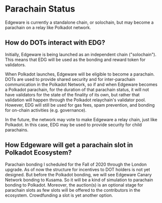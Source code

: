 # Parachain Status

Edgeware is currently a standalone chain, or solochain, but may become a parachain on a relay like Polkadot network.

## How do DOTs interact with EDG?

Initially, Edgeware is being launched as an independent chain \("solochain"\). This means that EDG will be used as the bonding and reward token for validators.

When Polkadot launches, Edgeware will be eligible to become a parachain. DOTs are used to provide shared security and for inter-parachain communication in the Polkadot Network, so if and when Edgeware becomes a Polkadot parachain, for the duration of that parachain status, it will not have validators for the state of the finality of its own, but rather that validation will happen through the Polkadot relaychain's validator pool. However, EDG will still be used for gas fees, spam prevention, and bonding for on-chain activities \(e.g. governance\).

In the future, the network may vote to make Edgeware a relay chain, just like Polkadot. In this case, EDG may be used to provide security for child parachains.

## How Edgeware will get a parachain slot in Polkadot Ecosystem?

Parachain bonding I scheduled for the Fall of 2020 through the London upgrade. As of now the structure for incentives to DOT holders is not yet designed. But before the Polkadot bonding, we will see Edgeware Canary Network bonding to Kusama. So it will be a kind of simulation to parachain bonding to Polkadot. Moreover, the auction\(s\) is an optional stage for parachain slots as few slots will be offered to the contributors in the ecosystem. Crowdfunding a slot is yet another option.

